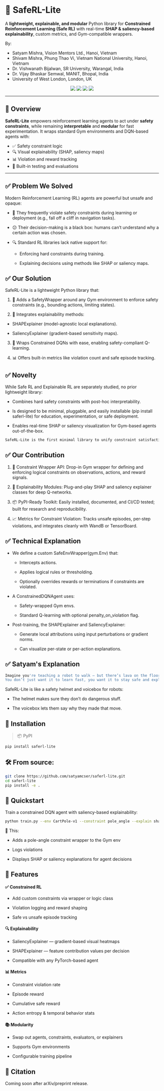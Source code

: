 # 🔐 SafeRL-Lite

A **lightweight, explainable, and modular** Python library for **Constrained Reinforcement Learning (Safe RL)** with real-time **SHAP & saliency-based explainability**, custom metrics, and Gym-compatible wrappers.

By: 
- Satyam Mishra, Vision Mentors Ltd., Hanoi, Vietnam
- Shivam Mishra, Phung Thao Vi, Vietnam National University, Hanoi, Vietnam
- Dr. Vishwanath Bijalwan, SR University, Warangal, India
- Dr. Vijay Bhaskar Semwal, MANIT, Bhopal, India
- University of West London, London, UK

<p align="center">
  <img src="https://img.shields.io/github/license/satyamcser/saferl-lite?style=flat-square">
  <img src="https://img.shields.io/github/stars/satyamcser/saferl-lite?style=flat-square">
  <img src="https://img.shields.io/pypi/v/saferl-lite?style=flat-square">
  <img src="https://img.shields.io/github/actions/workflow/status/satyamcser/saferl-lite/ci.yml?branch=main&style=flat-square">
</p>

---

## 🌟 Overview

**SafeRL-Lite** empowers reinforcement learning agents to act under **safety constraints**, while remaining **interpretable** and **modular** for fast experimentation. It wraps standard Gym environments and DQN-based agents with:

- ✅ Safety constraint logic
- 🔍 Visual explainability (SHAP, saliency maps)
- 📊 Violation and reward tracking
- 🧪 Built-in testing and evaluations

---

## ✅ Problem We Solved

Modern Reinforcement Learning (RL) agents are powerful but unsafe and opaque:

- 🚫 They frequently violate safety constraints during learning or deployment (e.g., fall off a cliff in navigation tasks).

- 😕 Their decision-making is a black box: humans can’t understand why a certain action was chosen.

- 🔍 Standard RL libraries lack native support for:

  - Enforcing hard constraints during training.

  - Explaining decisions using methods like SHAP or saliency maps.

## ✅ Our Solution
SafeRL-Lite is a lightweight Python library that:

1. 📏 Adds a SafetyWrapper around any Gym environment to enforce safety constraints (e.g., bounding actions, limiting states).

2. 🧠 Integrates explainability methods:

  - SHAPExplainer (model-agnostic local explanations).

  - SaliencyExplainer (gradient-based sensitivity maps).

3. 🔧 Wraps Constrained DQNs with ease, enabling safety-compliant Q-learning.

4. 📊 Offers built-in metrics like violation count and safe episode tracking.

## ✅ Novelty
While Safe RL and Explainable RL are separately studied, no prior lightweight library:

- Combines hard safety constraints with post-hoc interpretability.

- Is designed to be minimal, pluggable, and easily installable (pip install saferl-lite) for education, experimentation, or safe deployment.

- Enables real-time SHAP or saliency visualization for Gym-based agents out-of-the-box.
``` bash
SafeRL-Lite is the first minimal library to unify constraint satisfaction and explainability in reinforcement learning — without heavy dependencies or overhead.
```

## ✅ Our Contribution
1. 🔐 Constraint Wrapper API: Drop-in Gym wrapper for defining and enforcing logical constraints on observations, actions, and reward signals.

2. 🧠 Explainability Modules: Plug-and-play SHAP and saliency explainer classes for deep Q-networks.

3. 📦 PyPI-Ready Toolkit: Easily installed, documented, and CI/CD tested; built for research and reproducibility.

4. 📈 Metrics for Constraint Violation: Tracks unsafe episodes, per-step violations, and integrates cleanly with WandB or TensorBoard.

## ✅ Technical Explanation
- We define a custom SafeEnvWrapper(gym.Env) that:

  - Intercepts actions.

  - Applies logical rules or thresholding.

  - Optionally overrides rewards or terminations if constraints are violated.

- A ConstrainedDQNAgent uses:

  - Safety-wrapped Gym envs.

  - Standard Q-learning with optional penalty_on_violation flag.

- Post-training, the SHAPExplainer and SaliencyExplainer:

  - Generate local attributions using input perturbations or gradient norms.

  - Can visualize per-state or per-action explanations.



## ✅ Satyam's Explanation
```bash
Imagine you're teaching a robot to walk — but there’s lava on the floor!
You don’t just want it to learn fast, you want it to stay safe and explain why it stepped left, not right.
```
SafeRL-Lite is like a safety helmet and voicebox for robots:

- The helmet makes sure they don’t do dangerous stuff.

- The voicebox lets them say why they made that move.

## 🔧 Installation

> 📦 PyPI 
```bash
pip install saferl-lite
```

## 🛠️ From source:

```bash
git clone https://github.com/satyamcser/saferl-lite.git
cd saferl-lite
pip install -e .
```

## 🚀 Quickstart
Train a constrained DQN agent with saliency-based explainability:

```bash
python train.py --env CartPole-v1 --constraint pole_angle --explain shap
```

🔹 This:

- Adds a pole-angle constraint wrapper to the Gym env

- Logs violations

- Displays SHAP or saliency explanations for agent decisions

## 🧠 Features
#### ✅ Constrained RL
- Add custom constraints via wrapper or logic class

- Violation logging and reward shaping

- Safe vs unsafe episode tracking

#### 🔍 Explainability
- SaliencyExplainer — gradient-based visual heatmaps

- SHAPExplainer — feature contribution values per decision

- Compatible with any PyTorch-based agent

#### 📊 Metrics
- Constraint violation rate

- Episode reward

- Cumulative safe reward

- Action entropy & temporal behavior stats

#### 📚 Modularity
- Swap out agents, constraints, evaluators, or explainers

- Supports Gym environments

- Configurable training pipeline

## 📜 Citation
Coming soon after arXiv/preprint release.